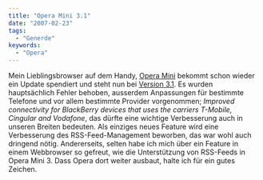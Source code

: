 ```yaml
---
title: "Opera Mini 3.1"
date: "2007-02-23"
tags:
  - "Generde"
keywords:
  - "Opera"
---
```


Mein Lieblingsbrowser auf dem Handy, [Opera Mini](http://www.operamini.com/) bekommt schon wieder ein Update spendiert und steht nun bei [Version 3.1](http://my.opera.com/operamini/blog/2007/02/21/opera-mini-3-1-released). Es wurden hauptsächlich Fehler behoben, ausserdem Anpassungen für bestimmte Telefone und vor allem bestimmte Provider vorgenommen; _Improved connectivity for BlackBerry devices that uses the carriers T-Mobile, Cingular and Vodafone_, das dürfte eine wichtige Verbesserung auch in unseren Breiten bedeuten. Als einziges neues Feature wird eine Verbesserung des RSS-Feed-Management beworben, das war wohl auch dringend nötig. Andererseits, selten habe ich mich über ein Feature in einem Webbrowser so gefreut, wie die Unterstützung von RSS-Feeds in Opera Mini 3. Dass Opera dort weiter ausbaut, halte ich für ein gutes Zeichen.
